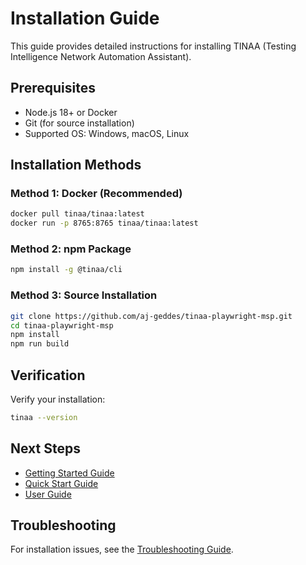 # Installation Guide

This guide provides detailed instructions for installing TINAA (Testing Intelligence Network Automation Assistant).

## Prerequisites

- Node.js 18+ or Docker
- Git (for source installation)
- Supported OS: Windows, macOS, Linux

## Installation Methods

### Method 1: Docker (Recommended)

```bash
docker pull tinaa/tinaa:latest
docker run -p 8765:8765 tinaa/tinaa:latest
```

### Method 2: npm Package

```bash
npm install -g @tinaa/cli
```

### Method 3: Source Installation

```bash
git clone https://github.com/aj-geddes/tinaa-playwright-msp.git
cd tinaa-playwright-msp
npm install
npm run build
```

## Verification

Verify your installation:

```bash
tinaa --version
```

## Next Steps

- [Getting Started Guide](getting-started.md)
- [Quick Start Guide](../QUICK_START.md)
- [User Guide](../USER_GUIDE.md)

## Troubleshooting

For installation issues, see the [Troubleshooting Guide](../TROUBLESHOOTING.md).
